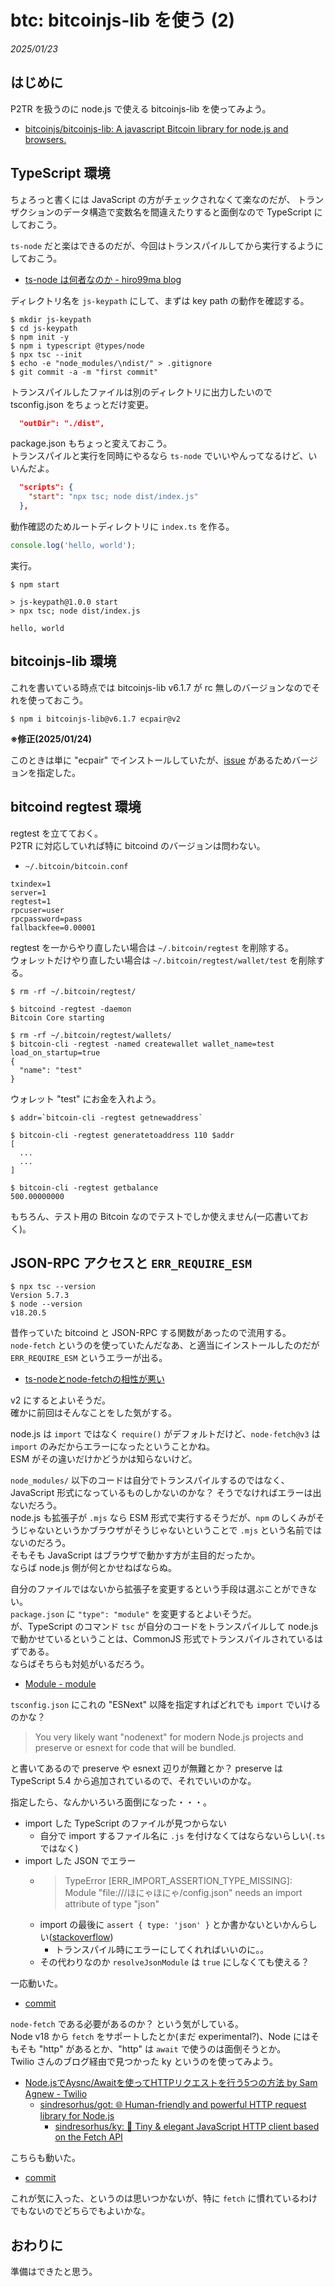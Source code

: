 # btc: bitcoinjs-lib を使う (2)

_2025/01/23_

## はじめに

P2TR を扱うのに node.js で使える bitcoinjs-lib を使ってみよう。

* [bitcoinjs/bitcoinjs-lib: A javascript Bitcoin library for node.js and browsers.](https://github.com/bitcoinjs/bitcoinjs-lib)

## TypeScript 環境

ちょろっと書くには JavaScript の方がチェックされなくて楽なのだが、
トランザクションのデータ構造で変数名を間違えたりすると面倒なので TypeScript にしておこう。

`ts-node` だと楽はできるのだが、今回はトランスパイルしてから実行するようにしておこう。

* [ts-node は何者なのか - hiro99ma blog](https://blog.hirokuma.work/2024/12/20241226-tsc.html)

ディレクトリ名を `js-keypath` にして、まずは key path の動作を確認する。

```console
$ mkdir js-keypath
$ cd js-keypath
$ npm init -y
$ npm i typescript @types/node
$ npx tsc --init
$ echo -e "node_modules/\ndist/" > .gitignore
$ git commit -a -m "first commit"
```

トランスパイルしたファイルは別のディレクトリに出力したいので tsconfig.json をちょっとだけ変更。

```json
  "outDir": "./dist",
```

package.json もちょっと変えておこう。  
トランスパイルと実行を同時にやるなら `ts-node` でいいやんってなるけど、いいんだよ。

```json
  "scripts": {
    "start": "npx tsc; node dist/index.js"
  },
```

動作確認のためルートディレクトリに `index.ts` を作る。

```ts
console.log('hello, world');
```

実行。

```console
$ npm start

> js-keypath@1.0.0 start
> npx tsc; node dist/index.js

hello, world
```

## bitcoinjs-lib 環境

これを書いている時点では bitcoinjs-lib v6.1.7 が rc 無しのバージョンなのでそれを使っておこう。

```console
$ npm i bitcoinjs-lib@v6.1.7 ecpair@v2
```

**※修正(2025/01/24)**

このときは単に "ecpair" でインストールしていたが、[issue](https://github.com/bitcoinjs/ecpair/issues/24) があるためバージョンを指定した。

## bitcoind regtest 環境

regtest を立てておく。  
P2TR に対応していれば特に bitcoind のバージョンは問わない。

* `~/.bitcoin/bitcoin.conf`

```file
txindex=1
server=1
regtest=1
rpcuser=user
rpcpassword=pass
fallbackfee=0.00001
```

regtest を一からやり直したい場合は `~/.bitcoin/regtest` を削除する。  
ウォレットだけやり直したい場合は `~/.bitcoin/regtest/wallet/test` を削除する。

```console
$ rm -rf ~/.bitcoin/regtest/

$ bitcoind -regtest -daemon
Bitcoin Core starting

$ rm -rf ~/.bitcoin/regtest/wallets/
$ bitcoin-cli -regtest -named createwallet wallet_name=test load_on_startup=true
{
  "name": "test"
}
```

ウォレット "test" にお金を入れよう。

```console
$ addr=`bitcoin-cli -regtest getnewaddress`

$ bitcoin-cli -regtest generatetoaddress 110 $addr
[
  ...
  ...
]

$ bitcoin-cli -regtest getbalance
500.00000000
```

もちろん、テスト用の Bitcoin なのでテストでしか使えません(一応書いておく)。

## JSON-RPC アクセスと `ERR_REQUIRE_ESM`

```console
$ npx tsc --version
Version 5.7.3
$ node --version
v18.20.5
```

昔作っていた bitcoind と JSON-RPC する関数があったので流用する。  
`node-fetch` というのを使っていたんだなあ、と適当にインストールしたのだが `ERR_REQUIRE_ESM` というエラーが出る。

* [ts-nodeとnode-fetchの相性が悪い](https://zenn.dev/tatsuyasusukida/articles/poor-compatibility-between-ts-node-and-node-fetch)

v2 にするとよいそうだ。  
確かに前回はそんなことをした気がする。

node.js は `import` ではなく `require()` がデフォルトだけど、`node-fetch@v3` は `import` のみだからエラーになったということかね。  
ESM がその違いだけかどうかは知らないけど。

`node_modules/` 以下のコードは自分でトランスパイルするのではなく、JavaScript 形式になっているものしかないのかな？ 
そうでなければエラーは出ないだろう。  
node.js も拡張子が `.mjs` なら ESM 形式で実行するそうだが、`npm` のしくみがそうじゃないというかブラウザがそうじゃないということで `.mjs` という名前ではないのだろう。  
そもそも JavaScript はブラウザで動かす方が主目的だったか。  
ならば node.js 側が何とかせねばならぬ。

自分のファイルではないから拡張子を変更するという手段は選ぶことができない。  
`package.json` に `"type": "module"` を変更するとよいそうだ。  
が、TypeScript のコマンド `tsc` が自分のコードをトランスパイルして node.js で動かせているということは、CommonJS 形式でトランスパイルされているはずである。  
ならばそちらも対処がいるだろう。

* [Module - module](https://www.typescriptlang.org/tsconfig/#module)

`tsconfig.json` にこれの "ESNext" 以降を指定すればどれでも `import` でいけるのかな？

> You very likely want "nodenext" for modern Node.js projects and preserve or esnext for code that will be bundled.

と書いてあるので preserve や esnext 辺りが無難とか？ 
preserve は TypeScript 5.4 から追加されているので、それでいいのかな。

指定したら、なんかいろいろ面倒になった・・・。

* import した TypeScript のファイルが見つからない
  * 自分で import するファイル名に `.js` を付けなくてはならないらしい(`.ts` ではなく)
* import した JSON でエラー
  * > TypeError [ERR_IMPORT_ASSERTION_TYPE_MISSING]: Module "file:///ほにゃほにゃ/config.json" needs an import attribute of type "json"
  * import の最後に `assert { type: 'json' }` とか書かないといかんらしい([stackoverflow](https://stackoverflow.com/questions/70106880/err-import-assertion-type-missing-for-import-of-json-file))
    * トランスパイル時にエラーにしてくれればいいのに。。
  * その代わりなのか `resolveJsonModule` は `true` にしなくても使える？

一応動いた。

* [commit](https://github.com/hirokuma/js-keypath/commit/3eee98d52d37bc6d8eb2236a04b91084d30ecdba)

`node-fetch` である必要があるのか？ という気がしている。  
Node v18 から `fetch` をサポートしたとか(まだ experimental?)、Node にはそもそも "http" があるとか、"http" は `await` で使うのは面倒そうとか。  
Twilio さんのブログ経由で見つかった ky というのを使ってみよう。

* [Node.jsでAysnc/Awaitを使ってHTTPリクエストを行う5つの方法 by Sam Agnew - Twilio](https://www.twilio.com/ja-jp/blog/5-ways-to-make-http-requests-in-node-js-using-async-await-jp)
  * [sindresorhus/got: 🌐 Human-friendly and powerful HTTP request library for Node.js](https://github.com/sindresorhus/got)
    * [sindresorhus/ky: 🌳 Tiny & elegant JavaScript HTTP client based on the Fetch API](https://github.com/sindresorhus/ky)

こちらも動いた。

* [commit](https://github.com/hirokuma/js-keypath/commit/acf084fe1e2a46fa718ba60e6392dbebc8fef19c)

これが気に入った、というのは思いつかないが、特に `fetch` に慣れているわけでもないのでどちらでもよいかな。

## おわりに

準備はできたと思う。
